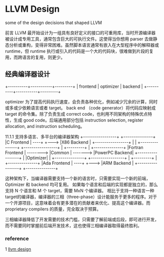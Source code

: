 # LLVM Design
some of the design decisions that shaped LLVM

前言
LLVM 最开始设计为一组具有良好定义的接口的可重用库，当时开源编译器被设计成专用工具，通常包含巨大的可执行文件。这使得当你想用 parser 去做静态分析或重构，变得非常困难。虽然脚本语言通常有嵌入在大型程序中的解释器或runtime，但 runtime 执行或引入的代码是一个大的代码块，很难做到片段的复用，而跨语言的复用，则更少。

## 经典编译器设计
+----------+-----------+---------+
| frontend | optimizer | backend |
+----------+-----------+---------+

optimizer 为了提高代码执行速度，会负责各种优化，例如减少冗余的计算，同时或多或少依赖语言或者 target。 back end （code generator）将代码应映射成 target 的命令集。除了负责生成 correct code，也利用不同架构的特殊优点特性，生成 good code。后端通用部分包括 instruction selection, register allocation, and instruction scheduling。

11.1.1 支持多语言、多平台的编译器架构
+-----------------+                                +---------------+
|C Frontend       | ----+                    +---> |X86 Backend    |
+-----------------+     |                    |     +---------------+
+-----------------+     |     +---------+    |     +---------------+
|Fortran Frontend | --------> |Common   | -------> |PowerPC Backend|
+-----------------+     |     |Optimizer|    |     +---------------+
+-----------------+     |     +---------+    |     +---------------+
|Ada Frontend     | ----+                    +---> |ARM Backend    |
+-----------------+                                +---------------+

这种架构下，当编译器需要支持一个新的语言时，只需要实现一个新的前端，Optimizer 和 backend 均可复用。 如果每个语言和后端的实现都是独立的，那么支持 N 个语言和 M 个 target，需要 MxN 个编译器。
相比于支持一种语言一种target的编译器，编译器的三相（three-phase）设计能服务于更多的程序。对于一个开源项目，这意味着会有更多潜在的贡献者来优化、提高这个编译器。而 proprietary compilers 的质量，完全取决于预算。

三相编译器降低了开发需要的技术门槛，只需要了解前端或后段，即可进行开发，而不需要同时掌握前后端开发技术，这也使得三相编译器取得最终胜利。




### reference
1 [llvm design](http://www.aosabook.org/en/llvm.html)
